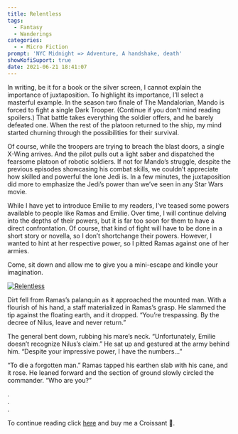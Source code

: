 ```yaml
---
title: Relentless
tags:
  - Fantasy
  - Wanderings
categories:
  - - Micro Fiction
prompt: 'NYC Midnight => Adventure, A handshake, death'
showKofiSuport: true
date: 2021-06-21 18:41:07
---
```


In writing, be it for a book or the silver screen, I cannot explain the importance of juxtaposition. To highlight its importance, I’ll select a masterful example. In the season two finale of The Mandalorian, Mando is forced to fight a single Dark Trooper. (Continue if you don’t mind reading spoilers.) That battle takes everything the soldier offers, and he barely defeated one. When the rest of the platoon returned to the ship, my mind started churning through the possibilities for their survival.<!-- more -->

Of course, while the troopers are trying to breach the blast doors, a single X-Wing arrives. And the pilot pulls out a light saber and dispatched the fearsome platoon of robotic soldiers. If not for Mando’s struggle, despite the previous episodes showcasing his combat skills, we couldn’t appreciate how skilled and powerful the lone Jedi is. In a few minutes, the juxtaposition did more to emphasize the Jedi’s power than we’ve seen in any Star Wars movie.

While I have yet to introduce Emilie to my readers, I’ve teased some powers available to people like Ramas and Emilie. Over time, I will continue delving into the depths of their powers, but it is far too soon for them to have a direct confrontation. Of course, that kind of fight will have to be done in a short story or novella, so I don’t shortchange their powers. However, I wanted to hint at her respective power, so I pitted Ramas against one of her armies.

Come, sit down and allow me to give you a mini-escape and kindle your imagination.

<div class="center">

[![Relentless](/images/ko-fi/2021/relentless.png "Relentless")](https://ko-fi.com/post/Relentless-O4O551YN3)

</div>

Dirt fell from Ramas’s palanquin as it approached the mounted man. With a flourish of his hand, a staff materialized in Ramas’s grasp. He slammed the tip against the floating earth, and it dropped. “You’re trespassing. By the decree of Nilus, leave and never return.”

The general bent down, rubbing his mare’s neck. “Unfortunately, Emilie doesn’t recognize Nilus’s claim.” He sat up and gestured at the army behind him. “Despite your impressive power, I have the numbers...”

“To die a forgotten man.” Ramas tapped his earthen slab with his cane, and it rose. He leaned forward and the section of ground slowly circled the commander. “Who are you?”

<div class="center story-ellipses">

.</br>
.</br>
.</br>

</div>

<div class="center"d>

To continue reading click [here](https://ko-fi.com/post/Relentless-O4O551YN3) and buy me a Croissant &#129360;.

</div>